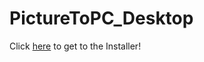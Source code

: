 # PictureToPC_Desktop

Click [here](https://github.com/mightytry/PictureToPC_Desktop/releases/tag/installer) to get to the Installer!
